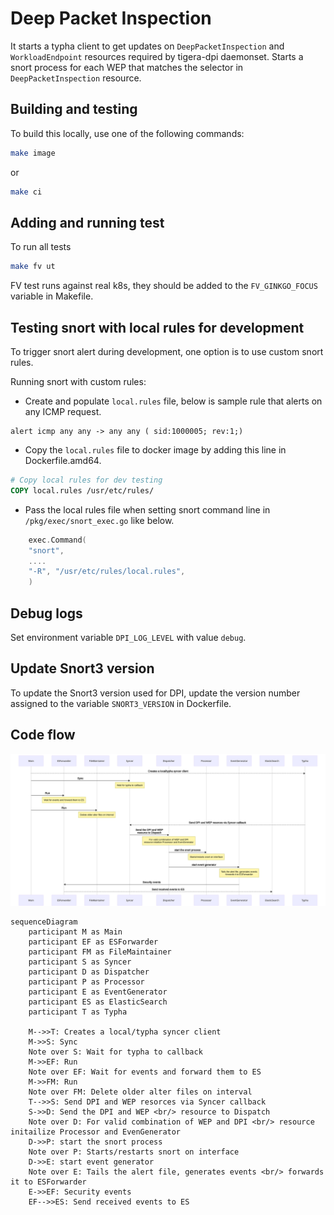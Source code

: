 # Deep Packet Inspection

It starts a typha client to get updates on `DeepPacketInspection` and `WorkloadEndpoint` resources required by tigera-dpi daemonset.
Starts a snort process for each WEP that matches the selector in `DeepPacketInspection` resource.

## Building and testing

To build this locally, use one of the following commands:

```bash
make image
```

or

```bash
make ci
```

## Adding and running test

To run all tests

```bash
make fv ut
```

FV test runs against real k8s, they should be added to the `FV_GINKGO_FOCUS` variable in Makefile.

## Testing snort with local rules for development

To trigger snort alert during development, one option is to use custom snort rules.

Running snort with custom rules:

- Create and populate `local.rules` file, below is sample rule that alerts on any ICMP request.

```text
alert icmp any any -> any any ( sid:1000005; rev:1;)
```

- Copy the `local.rules` file to docker image by adding this line in Dockerfile.amd64.

```dockerfile
# Copy local rules for dev testing
COPY local.rules /usr/etc/rules/
```

- Pass the local rules file when setting snort command line in `/pkg/exec/snort_exec.go` like below.

```go
    exec.Command(
    "snort",
    ....
    "-R", "/usr/etc/rules/local.rules",
    )
```

## Debug logs

Set environment variable `DPI_LOG_LEVEL` with value `debug`.

## Update Snort3 version

To update the Snort3 version used for DPI, update the version number assigned to the variable `SNORT3_VERSION` in Dockerfile.

## Code flow

![Alt text](flow_diagram.svg)

```mermaid
sequenceDiagram
    participant M as Main
    participant EF as ESForwarder
    participant FM as FileMaintainer
    participant S as Syncer
    participant D as Dispatcher
    participant P as Processor
    participant E as EventGenerator
    participant ES as ElasticSearch
    participant T as Typha

    M-->>T: Creates a local/typha syncer client
    M->>S: Sync
    Note over S: Wait for typha to callback
    M->>EF: Run
    Note over EF: Wait for events and forward them to ES
    M->>FM: Run
    Note over FM: Delete older alter files on interval
    T-->>S: Send DPI and WEP resorces via Syncer callback
    S->>D: Send the DPI and WEP <br/> resource to Dispatch
    Note over D: For valid combination of WEP and DPI <br/> resource initailize Processor and EvenGenerator 
    D->>P: start the snort process
    Note over P: Starts/restarts snort on interface
    D->>E: start event generator
    Note over E: Tails the alert file, generates events <br/> forwards it to ESForwarder
    E->>EF: Security events
    EF-->>ES: Send received events to ES
```
